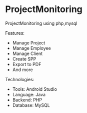 # ProjectMonitoring
ProjectMonitoring using php,mysql

Features:
- Manage Project
- Manage Employee
- Manage Client
- Create SPP
- Export to PDF
- And more

Technologies:
- Tools: Android Studio
- Language: Java
- Backend: PHP
- Database: MySQL
